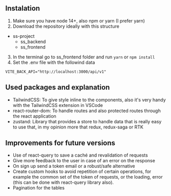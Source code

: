 ## Instalation

1. Make sure you have node 14+, also npm or yarn (I prefer yarn)
2. Download the repository ideally with this structure

- ss-project
  - ss_backend
  - ss_frontend

3. In the terminal go to ss_frontend folder and run `yarn` or `npm install`
4. Set the .env file with the followind data

```
VITE_BACK_API="http://localhost:3000/api/v1"
```

## Used packages and explanation

- TailwindCSS: To give style inline to the components, also it's very handy with the TailwindCSS extension in VSCode
- react-router-dom: To handle routes and also protected routes through the react application
- zustand: Library that provides a store to handle data that is really easy to use that, in my opinion more that redux, redux-saga or RTK

## Improvements for future versions

- Use of react-query to save a caché and revalidation of requests
- Give more feedback to the user in case of an error on the response
- On sign up send a token email or a robust/safe alternative
- Create custom hooks to avoid repetition of certain operations, for example the common set of the token of requests, or the loading, error (this can be done with react-query library also).
- Pagination for the tables
